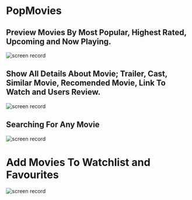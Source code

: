 # PopMovies


## Preview Movies By Most Popular, Highest Rated, Upcoming and Now Playing.

![screen record](https://i.giphy.com/media/hn582CbYYqBkR3MOIm/giphy.webp)

## Show All Details About Movie; Trailer, Cast, Similar Movie, Recomended Movie, Link To Watch and Users Review.

![screen record](https://i.giphy.com/media/h8BdAOXwa3UPhYNrOh/giphy.webp)

## Searching For Any Movie

![screen record](https://media.giphy.com/media/RQJDRsuxPnOYwGU1S3/giphy.gif)

# Add Movies To Watchlist and Favourites

![screen record](https://i.giphy.com/media/ztFYZ4X39zEAcC4ylu/giphy.webp)
